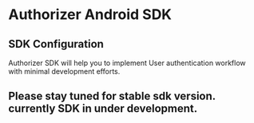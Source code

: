 # Authorizer Android SDK

## SDK Configuration

Authorizer SDK will help you to implement User authentication workflow with minimal development efforts.

## Please stay tuned for stable sdk version. currently SDK in under development. 


